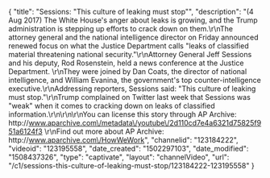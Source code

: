 {
    "title": "Sessions: \"This culture of leaking must stop\"",
    "description": "(4 Aug 2017) The White House's anger about leaks is growing, and the Trump administration is stepping up efforts to crack down on them.\r\nThe attorney general and the national intelligence director on Friday announced renewed focus on what the Justice Department calls \"leaks of classified material threatening national security.\"\r\nAttorney General Jeff Sessions and his deputy, Rod Rosenstein, held a news conference at the Justice Department. \r\nThey were joined by Dan Coats, the director of national intelligence, and William Evanina, the government's top counter-intelligence executive.\r\nAddressing reporters, Sessions said: \"This culture of leaking must stop.\"\r\nTrump complained on Twitter last week that Sessions was \"weak\" when it comes to cracking down on leaks of classified information.\r\n\r\n\r\nYou can license this story through AP Archive: http:\/\/www.aparchive.com\/metadata\/youtube\/2d110cd7e4a6321d75825f951a6124f3 \r\nFind out more about AP Archive: http:\/\/www.aparchive.com\/HowWeWork",
    "channelid": "123184222",
    "videoid": "123195558",
    "date_created": "1502297103",
    "date_modified": "1508437326",
    "type": "captivate",
    "layout": "channelVideo",
    "url": "\/c1\/sessions-this-culture-of-leaking-must-stop\/123184222-123195558"
}